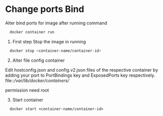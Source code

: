 # Change ports Bind

Alter bind ports for image after running command 

```bash
  docker container run
```

1. First step
Stop the image in running

```bash
  docker stop <container-name/container-id>
```

2. Alter file config container

Edit hostconfig.json and config.v2.json files of the respective container by adding your port to PortBindings key and ExposedPorts key respectively.
file::*/var/lib/docker/containers/<container-id>*

permission need root

3. Start container

```bash4
  docker start <container-name/container-id>
```


